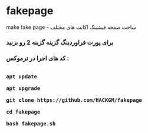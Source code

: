 # fakepage
make fake page - ساخت صفحه فیشینگ اکانت های مختلف
<h3> برای پورت فراوردینگ گزینه گزینه 2 رو بزنید<h3>
کد های اجرا در ترموکس :
<br>
<pre><code>
apt update <br>
apt upgrade <br>
git clone https://github.com/HACKGM/fakepage <br>
cd fakepage<br>
bash fakepage.sh <br>
<code><pre>
